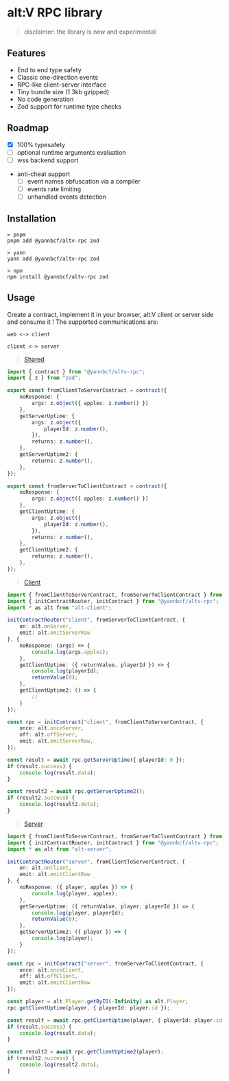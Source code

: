 # alt:V RPC library

> disclaimer: the library is new and experimental

## Features

- End to end type safety
- Classic one-direction events
- RPC-like client-server interface
- Tiny bundle size (1.3kb gzipped)
- No code generation
- Zod support for runtime type checks

## Roadmap

- [X] 100% typesafety
- [ ] optional runtime arguments evaluation
- [ ] wss backend support
- anti-cheat support
    - [ ] event names obfuscation via a compiler
    - [ ] events rate limiting
    - [ ] unhandled events detection

## Installation

```
> pnpm
pnpm add @yannbcf/altv-rpc zod

> yann
yann add @yannbcf/altv-rpc zod

> npm
npm install @yannbcf/altv-rpc zod
```

## Usage

Create a contract, implement it in your browser, alt:V client or server side and consume it !
The supported communications are:

``web <-> client``

``client <-> server``


> [Shared](./examples/client-server/shared.ts)
```ts
import { contract } from "@yannbcf/altv-rpc";
import { z } from "zod";

export const fromClientToServerContract = contract({
    noResponse: {
        args: z.object({ apples: z.number() })
    },
    getServerUptime: {
        args: z.object({
            playerId: z.number(),
        }),
        returns: z.number(),
    },
    getServerUptime2: {
        returns: z.number(),
    },
});

export const fromServerToClientContract = contract({
    noResponse: {
        args: z.object({ apples: z.number() })
    },
    getClientUptime: {
        args: z.object({
            playerId: z.number(),
        }),
        returns: z.number(),
    },
    getClientUptime2: {
        returns: z.number(),
    },
});
```

> [Client](./examples/client-server/client.ts)
```ts
import { fromClientToServerContract, fromServerToClientContract } from "./shared.ts";
import { initContractRouter, initContract } from "@yannbcf/altv-rpc";
import * as alt from "alt-client";

initContractRouter("client", fromServerToClientContract, {
    on: alt.onServer,
    emit: alt.emitServerRaw
}, {
    noResponse: (args) => {
        console.log(args.apples);
    },
    getClientUptime: ({ returnValue, playerId }) => {
        console.log(playerId);
        returnValue(0);
    },
    getClientUptime2: () => {
        //
    }
});

const rpc = initContract("client", fromClientToServerContract, {
    once: alt.onceServer,
    off: alt.offServer,
    emit: alt.emitServerRaw,
});

const result = await rpc.getServerUptime({ playerId: 0 });
if (result.success) {
    console.log(result.data);
}

const result2 = await rpc.getServerUptime2();
if (result2.success) {
    console.log(result2.data);
}
```

> [Server](./examples/client-server/server.ts)
```ts
import { fromClientToServerContract, fromServerToClientContract } from "./shared.ts";
import { initContractRouter, initContract } from "@yannbcf/altv-rpc";
import * as alt from "alt-server";

initContractRouter("server", fromClientToServerContract, {
    on: alt.onClient,
    emit: alt.emitClientRaw
}, {
    noResponse: ({ player, apples }) => {
        console.log(player, apples);
    },
    getServerUptime: ({ returnValue, player, playerId }) => {
        console.log(player, playerId);
        returnValue(0);
    },
    getServerUptime2: ({ player }) => {
        console.log(player);
    }
});

const rpc = initContract("server", fromServerToClientContract, {
    once: alt.onceClient,
    off: alt.offClient,
    emit: alt.emitClientRaw
});

const player = alt.Player.getByID(-Infinity) as alt.Player;
rpc.getClientUptime(player, { playerId: player.id });

const result = await rpc.getClientUptime(player, { playerId: player.id });
if (result.success) {
    console.log(result.data);
}

const result2 = await rpc.getClientUptime2(player);
if (result2.success) {
    console.log(result2.data);
}
```
